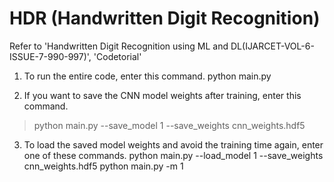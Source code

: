 # HDR (Handwritten Digit Recognition)
Refer to 'Handwritten Digit Recognition using ML and DL(IJARCET-VOL-6-ISSUE-7-990-997)', 'Codetorial'

1. To run the entire code, enter this command.
  python main.py


2. If you want to save the CNN model weights after training, enter this command.
  > python main.py --save_model 1 --save_weights cnn_weights.hdf5


3. To load the saved model weights and avoid the training time again, enter one of these commands.
  python main.py --load_model 1 --save_weights cnn_weights.hdf5
  python main.py -m 1

